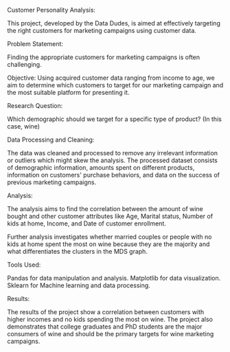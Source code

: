 Customer Personality Analysis: 

This project, developed by the Data Dudes, is aimed at effectively targeting the right customers for marketing campaigns using customer data.

Problem Statement:

Finding the appropriate customers for marketing campaigns is often challenging.

Objective: 
Using acquired customer data ranging from income to age, we aim to determine which customers to target for our marketing campaign and the most suitable platform for presenting it.

Research Question:

Which demographic should we target for a specific type of product? (In this case, wine)

Data Processing and Cleaning:

The data was cleaned and processed to remove any irrelevant information or outliers which might skew the analysis. The processed dataset consists of demographic information, amounts spent on different products, information on customers' purchase behaviors, and data on the success of previous marketing campaigns.

Analysis:

The analysis aims to find the correlation between the amount of wine bought and other customer attributes like Age, Marital status, Number of kids at home, Income, and Date of customer enrollment.

Further analysis investigates whether married couples or people with no kids at home spent the most on wine because they are the majority and what differentiates the clusters in the MDS graph.

Tools Used:

Pandas for data manipulation and analysis.
Matplotlib for data visualization.
Sklearn for Machine learning and data processing.

Results:

The results of the project show a correlation between customers with higher incomes and no kids spending the most on wine. The project also demonstrates that college graduates and PhD students are the major consumers of wine and should be the primary targets for wine marketing campaigns.
